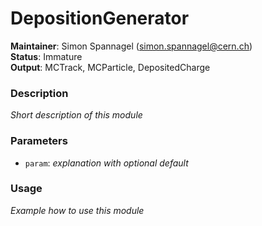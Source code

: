 <!--
SPDX-FileCopyrightText: 2017-2022 CERN and the Allpix Squared authors
SPDX-License-Identifier: CC-BY-4.0
-->

# DepositionGenerator
**Maintainer**: Simon Spannagel (simon.spannagel@cern.ch)  
**Status**: Immature  
**Output**: MCTrack, MCParticle, DepositedCharge

### Description
*Short description of this module*

### Parameters
* `param`: *explanation with optional default*

### Usage
*Example how to use this module*

